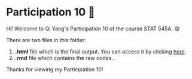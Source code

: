 # Participation 10 :bookmark: 

Hi! Welcome to Qi Yang's Participation 10 of the course STAT 545A. :smile:

There are two files in this folder:
1. **.html** file which is the final output. You can access it by clicking [here](https://qiyangqd.github.io/STAT545-participation/CM10/cm010-exercise.html). 
2. **.rmd** file which contains the raw codes. 

Thanks for viewing my Participation 10!
